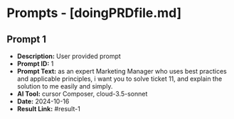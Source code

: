 # Prompts - [doingPRDfile.md]

## Prompt 1
* **Description:** User provided prompt
* **Prompt ID:** 1
* **Prompt Text:** as an expert Marketing Manager who uses best practices and applicable principles, i want you to solve ticket 11, and explain the solution to me easily and simply.
* **AI Tool:** cursor Composer, cloud-3.5-sonnet
* **Date:** 2024-10-16
* **Result Link:** #result-1

